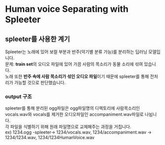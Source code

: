 # Human voice Separating with Spleeter
## spleeter를 사용한 계기
Spleeter는 노래에 있어 보컬 부분과 반주(악기별 분류 가능)를 분리하는 딥러닝 모델입니다.  
문제: **train set**의 오디오 파일에 있어 가끔 사람의 목소리가 동물 소리에 섞여 있습니다.  
노래 또한 **반주 속에 사람 목소리가 섞인 오디오 파일**이기 때문에 spleeter를 통해 전처리가 가능할 것으로 판단했습니다.

### output 구조
spleeter를 통해 분리된 ogg파일은 ogg파일명의 디렉토리에 사람목소리인 vocals.wav와 vocals를 제거한 오디오파일인 accompaniment.wav파일로 나뉩니다.  
각 파일을 식별하기 위해 원래 파일명으로 교체해주는 과정을 거칩니다.  
ex) 1234.ogg -spleeter-> 1234/vocals.wav, 1234/accompaniment.wav -> 1234/1234.wav, 1234/1234HumanVoice.wav
